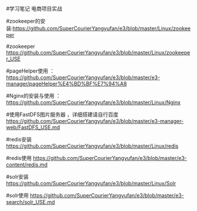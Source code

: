 #学习笔记
电商项目实战 


#zookeeper的安装:https://github.com/SuperCourierYangyufan/e3/blob/master/Linux/zookeeper

#zookeeper    https://github.com/SuperCourierYangyufan/e3/blob/master/Linux/zookeeper_USE

#pageHelper使用 ：https://github.com/SuperCourierYangyufan/e3/blob/master/e3-manager/pageHelper%E4%BD%BF%E7%94%A8
    
#Nginx的安装与使用 ：https://github.com/SuperCourierYangyufan/e3/blob/master/Linux/Nginx
    
#使用FastDFS图片服务器 ，详细搭建请自行百度
https://github.com/SuperCourierYangyufan/e3/blob/master/e3-manager-web/FastDFS_USE.md

#redis安装
https://github.com/SuperCourierYangyufan/e3/blob/master/Linux/redis

#redis使用
https://github.com/SuperCourierYangyufan/e3/blob/master/e3-content/redis.md

#solr安装
https://github.com/SuperCourierYangyufan/e3/blob/master/Linux/Solr

#solr使用
https://github.com/SuperCourierYangyufan/e3/blob/master/e3-search/solr_USE.md
